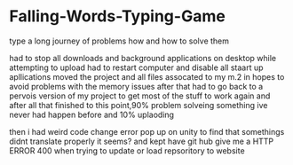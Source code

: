 # Falling-Words-Typing-Game
 type
a long journey of problems
how and how to solve them

had to stop all downloads and background applications on desktop while attempting to upload
had to restart computer and disable all staart up apllications 
moved the project and all files assocated to my m.2 in hopes to avoid problems with the memory issues 
after that had to go back to a pervois version of my project to get most of the stuff to work again and after all that finished
to this point,90% problem solveing something ive never had happen before and 10% uplaoding 

then i had weird code change error pop up on unity to find that somethings didnt translate properly it seems? 
and kept have git hub give me a HTTP ERROR 400 when trying to update or load repsoritory to website 
